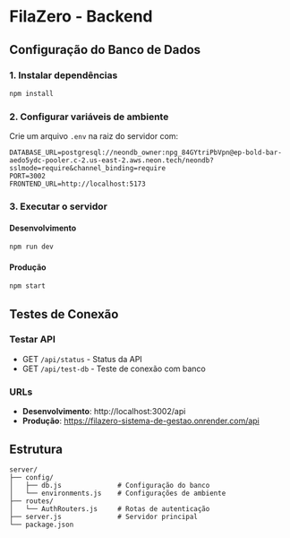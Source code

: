 # FilaZero - Backend

## Configuração do Banco de Dados

### 1. Instalar dependências
```bash
npm install
```

### 2. Configurar variáveis de ambiente
Crie um arquivo `.env` na raiz do servidor com:
```
DATABASE_URL=postgresql://neondb_owner:npg_84GYtriPbVpn@ep-bold-bar-aedo5ydc-pooler.c-2.us-east-2.aws.neon.tech/neondb?sslmode=require&channel_binding=require
PORT=3002
FRONTEND_URL=http://localhost:5173
```

### 3. Executar o servidor

#### Desenvolvimento
```bash
npm run dev
```

#### Produção
```bash
npm start
```

## Testes de Conexão

### Testar API
- GET `/api/status` - Status da API
- GET `/api/test-db` - Teste de conexão com banco

### URLs
- **Desenvolvimento**: http://localhost:3002/api
- **Produção**: https://filazero-sistema-de-gestao.onrender.com/api

## Estrutura
```
server/
├── config/
│   ├── db.js              # Configuração do banco
│   └── environments.js    # Configurações de ambiente
├── routes/
│   └── AuthRouters.js     # Rotas de autenticação
├── server.js              # Servidor principal
└── package.json
```


